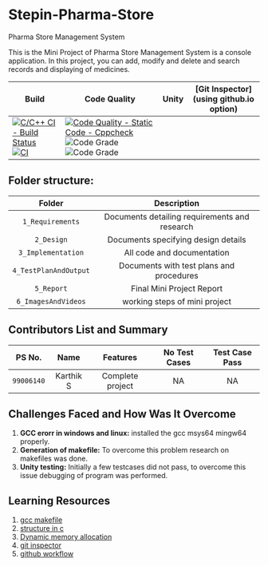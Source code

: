 # Stepin-Pharma-Store

Pharma Store Management System

This is the Mini Project of Pharma Store Management System is a console application. In this project, you can add, modify and delete and search records and displaying of medicines.

Build | Code Quality | Unity | [Git Inspector](using github.io option)
------|----------|-------|--------------
[![C/C++ CI - Build Status](https://github.com/karthi-koundinya/Stepin-Pharma-Store/actions/workflows/c-cpp.yml/badge.svg)](https://github.com/karthi-koundinya/Stepin-Pharma-Store/actions/workflows/c-cpp.yml) [![CI](https://github.com/karthi-koundinya/Stepin-Pharma-Store/actions/workflows/main.yml/badge.svg)](https://github.com/karthi-koundinya/Stepin-Pharma-Store/actions/workflows/main.yml) | [![Code Quality - Static Code - Cppcheck](https://github.com/karthi-koundinya/Stepin-Pharma-Store/actions/workflows/cppcheck.yml/badge.svg)](https://github.com/karthi-koundinya/Stepin-Pharma-Store/actions/workflows/cppcheck.yml) ![Code Grade](https://www.code-inspector.com/project/27472/score/svg) ![Code Grade](https://www.code-inspector.com/project/27472/status/svg)

## Folder structure:

| Folder | Description |
| :---: | :---: |
| `1_Requirements` | Documents detailing requirements and research |
| `2_Design` | Documents specifying design details |
| `3_Implementation` | All code and documentation |
| `4_TestPlanAndOutput` | Documents with test plans and procedures |
| `5_Report` | Final Mini Project Report |
| `6_ImagesAndVideos` | working steps of mini project |

## Contributors List and Summary

|PS No. |  Name   |    Features    |No Test Cases|Test Case Pass|
|:---:|:---:|:---:|:---:|:---:|
|`99006140` | Karthik S  | Complete project   | NA   | NA     |
    

## Challenges Faced and How Was It Overcome

1. **GCC erorr in windows and linux:** installed the gcc msys64 mingw64 properly.
2. **Generation of makefile:** To overcome this problem research on makefiles was done.
3. **Unity testing:** Initially a few testcases did not pass, to overcome this issue debugging of program was performed.

## Learning Resources
1. [gcc makefile](https://www3.ntu.edu.sg/home/ehchua/programming/cpp/gcc_make.html#zz-2.1)
2. [structure in c](https://www.studytonight.com/c/structures-in-c.php/)
3. [Dynamic memory allocation](https://www.programiz.com/c-programming/c-dynamic-memory-allocation)
4. [git inspector](https://github.com/ejwa/gitinspector.git)
5. [github workflow](https://docs.github.com/en/actions/learn-github-action)


